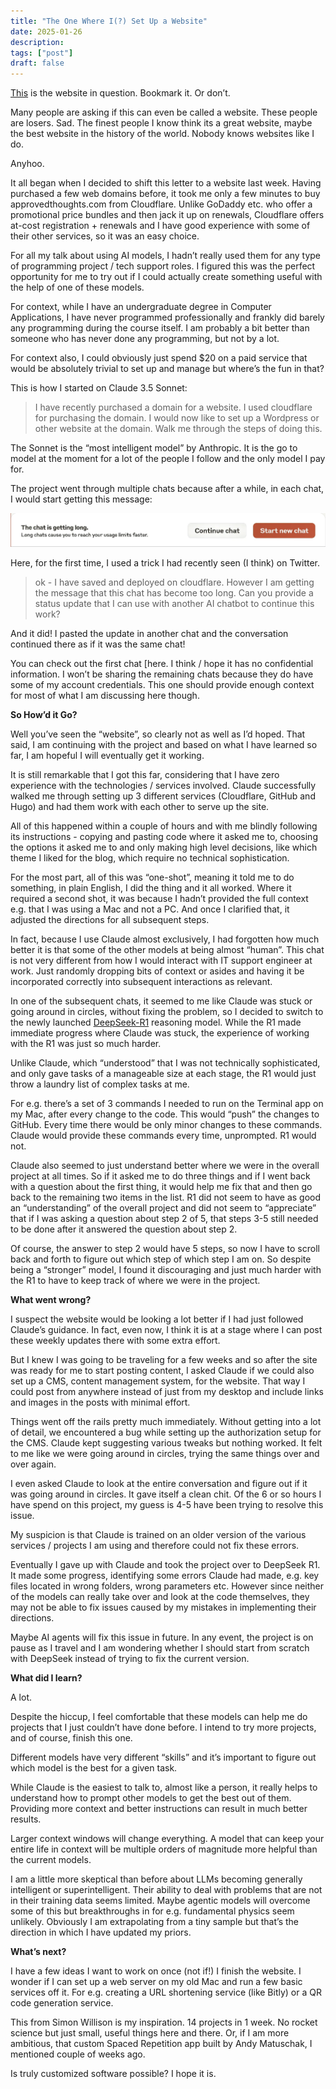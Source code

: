 ```yaml
---
title: "The One Where I(?) Set Up a Website"
date: 2025-01-26
description: 
tags: ["post"]
draft: false
---
```


[This](https://approvedthoughts.com/) is the website in question. Bookmark it. Or don’t.

Many people are asking if this can even be called a website. These people are losers. Sad. The finest people I know think its a great website, maybe the best website in the history of the world. Nobody knows websites like I do.

Anyhoo.

It all began when I decided to shift this letter to a website last week. Having purchased a few web domains before, it took me only a few minutes to buy approvedthoughts.com from Cloudflare. Unlike GoDaddy etc. who offer a promotional price bundles and then jack it up on renewals, Cloudflare offers at-cost registration + renewals and I have good experience with some of their other services, so it was an easy choice.

For all my talk about using AI models, I hadn’t really used them for any type of programming project / tech support roles. I figured this was the perfect opportunity for me to try out if I could actually create something useful with the help of one of these models.

For context, while I have an undergraduate degree in Computer Applications, I have never programmed professionally and frankly did barely any programming during the course itself. I am probably a bit better than someone who has never done any programming, but not by a lot.

For context also, I could obviously just spend $20 on a paid service that would be absolutely trivial to set up and manage but where’s the fun in that?

This is how I started on Claude 3.5 Sonnet:

> I have recently purchased a domain for a website. I used cloudflare for purchasing the domain. I would now like to set up a Wordpress or other website at the domain. Walk me through the steps of doing this.

The Sonnet is the “most intelligent model” by Anthropic. It is the go to model at the moment for a lot of the people I follow and the only model I pay for.

The project went through multiple chats because after a while, in each chat, I would start getting this message:

![This chat is getting long.](image.png)

Here, for the first time, I used a trick I had recently seen (I think) on Twitter.

> ok - I have saved and deployed on cloudflare. However I am getting the message that this chat has become too long. Can you provide a status update that I can use with another AI chatbot to continue this work?

And it did! I pasted the update in another chat and the conversation continued there as if it was the same chat!

You can check out the first chat [here[](https://claude.ai/chat/1fd15f60-b8cb-49b1-835f-7c339e83aefb). I think / hope it has no confidential information. I won’t be sharing the remaining chats because they do have some of my account credentials. This one should provide enough context for most of what I am discussing here though.

**So How’d it Go?**

Well you’ve seen the “website”, so clearly not as well as I’d hoped. That said, I am continuing with the project and based on what I have learned so far, I am hopeful I will eventually get it working.

It is still remarkable that I got this far, considering that I have zero experience with the technologies / services involved. Claude successfully walked me through setting up 3 different services (Cloudflare, GitHub and Hugo) and had them work with each other to serve up the site.

All of this happened within a couple of hours and with me blindly following its instructions - copying and pasting code where it asked me to, choosing the options it asked me to and only making high level decisions, like which theme I liked for the blog, which require no technical sophistication.

For the most part, all of this was “one-shot”, meaning it told me to do something, in plain English, I did the thing and it all worked. Where it required a second shot, it was because I hadn’t provided the full context e.g. that I was using a Mac and not a PC. And once I clarified that, it adjusted the directions for all subsequent steps.

In fact, because I use Claude almost exclusively, I had forgotten how much better it is that some of the other models at being almost “human”. This chat is not very different from how I would interact with IT support engineer at work. Just randomly dropping bits of context or asides and having it be incorporated correctly into subsequent interactions as relevant.

In one of the subsequent chats, it seemed to me like Claude was stuck or going around in circles, without fixing the problem, so I decided to switch to the newly launched [DeepSeek-R1](https://chat.deepseek.com/) reasoning model. While the R1 made immediate progress where Claude was stuck, the experience of working with the R1 was just so much harder.

Unlike Claude, which “understood” that I was not technically sophisticated, and only gave tasks of a manageable size at each stage, the R1 would just throw a laundry list of complex tasks at me.

For e.g. there’s a set of 3 commands I needed to run on the Terminal app on my Mac, after every change to the code. This would “push” the changes to GitHub. Every time there would be only minor changes to these commands. Claude would provide these commands every time, unprompted. R1 would not.

Claude also seemed to just understand better where we were in the overall project at all times. So if it asked me to do three things and if I went back with a question about the first thing, it would help me fix that and then go back to the remaining two items in the list. R1 did not seem to have as good an “understanding” of the overall project and did not seem to “appreciate” that if I was asking a question about step 2 of 5, that steps 3-5 still needed to be done after it answered the question about step 2.

Of course, the answer to step 2 would have 5 steps, so now I have to scroll back and forth to figure out which step of which step I am on. So despite being a “stronger” model, I found it discouraging and just much harder with the R1 to have to keep track of where we were in the project.

**What went wrong?**

I suspect the website would be looking a lot better if I had just followed Claude’s guidance. In fact, even now, I think it is at a stage where I can post these weekly updates there with some extra effort.

But I knew I was going to be traveling for a few weeks and so after the site was ready for me to start posting content, I asked Claude if we could also set up a CMS, content management system, for the website. That way I could post from anywhere instead of just from my desktop and include links and images in the posts with minimal effort.

Things went off the rails pretty much immediately. Without getting into a lot of detail, we encountered a bug while setting up the authorization setup for the CMS. Claude kept suggesting various tweaks but nothing worked. It felt to me like we were going around in circles, trying the same things over and over again.

I even asked Claude to look at the entire conversation and figure out if it was going around in circles. It gave itself a clean chit. Of the 6 or so hours I have spend on this project, my guess is 4-5 have been trying to resolve this issue.

My suspicion is that Claude is trained on an older version of the various services / projects I am using and therefore could not fix these errors.

Eventually I gave up with Claude and took the project over to DeepSeek R1. It made some progress, identifying some errors Claude had made, e.g. key files located in wrong folders, wrong parameters etc. However since neither of the models can really take over and look at the code themselves, they may not be able to fix issues caused by my mistakes in implementing their directions.

Maybe AI agents will fix this issue in future. In any event, the project is on pause as I travel and I am wondering whether I should start from scratch with DeepSeek instead of trying to fix the current version.

**What did I learn?**

A lot.

Despite the hiccup, I feel comfortable that these models can help me do projects that I just couldn’t have done before. I intend to try more projects, and of course, finish this one.

Different models have very different “skills” and it’s important to figure out which model is the best for a given task.

While Claude is the easiest to talk to, almost like a person, it really helps to understand how to prompt other models to get the best out of them. Providing more context and better instructions can result in much better results.

Larger context windows will change everything. A model that can keep your entire life in context will be multiple orders of magnitude more helpful than the current models.

I am a little more skeptical than before about LLMs becoming generally intelligent or superintelligent. Their ability to deal with problems that are not in their training data seems limited. Maybe agentic models will overcome some of this but breakthroughs in for e.g. fundamental physics seem unlikely. Obviously I am extrapolating from a tiny sample but that’s the direction in which I have updated my priors.

**What’s next?**

I have a few ideas I want to work on once (not if!) I finish the website. I wonder if I can set up a web server on my old Mac and run a few basic services off it. For e.g. creating a URL shortening service (like Bitly) or a QR code generation service.

This from Simon Willison is my inspiration. 14 projects in 1 week. No rocket science but just small, useful things here and there. Or, if I am more ambitious, that custom Spaced Repetition app built by Andy Matuschak, I mentioned couple of weeks ago.

Is truly customized software possible? I hope it is.